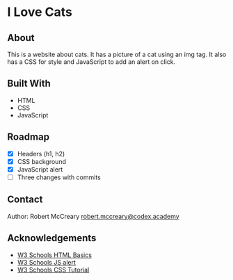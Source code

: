 # I Love Cats

## About

This is a website about cats. It has a picture of a cat using an img tag. It also has a CSS for style and JavaScript to add an alert on click.

## Built With

* HTML
* CSS
* JavaScript

## Roadmap

- [x] Headers (h1, h2)
- [x] CSS background
- [x] JavaScript alert
- [ ] Three changes with commits

## Contact

Author: Robert McCreary robert.mccreary@codex.academy

## Acknowledgements

* [W3 Schools HTML Basics](https://www.w3schools.com/html/html_basic.asp)
* [W3 Schools JS alert](https://www.w3schools.com/jsref/met_win_alert.asp)
* [W3 Schools CSS Tutorial](https://www.w3schools.com/css/default.asp)